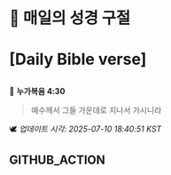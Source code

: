 # 🙏 매일의 성경 구절
# [Daily Bible verse]
##
<!-- START_BIBLE_VERSE -->
📖 **누가복음 4:30**
> 예수께서 그들 가운데로 지나서 가시니라

🕊️ _업데이트 시각: 2025-07-10 18:40:51 KST_
  <!-- END_BIBLE_VERSE -->
## GITHUB_ACTION
